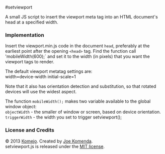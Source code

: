 #setviewport

A small JS script to insert the viewport meta tag into an HTML document's head at a specified width.

### Implementation

Insert the viewport.min.js code in the document `head`, preferably at the earliest point after the opening `<head>` tag.
Find the function call 'mobileWidth(600);` and set it to the width (in pixels) that you want the viewport tags to render.

The default viewport metatag settings are:  
    width=device-width initial-scale=1

Note that it also has orientation detection and substitution, so that rotated devices will use the widest aspect.

The function `mobileWidth();` makes two variable available to the global window object:  
`objectWidth` - the smaller of window or screen, based on device orientation.  
`triggerWidth` -  the width you set to trigger setviewport();


### License and Credits

© 2013 <a href="https://github.com/komejo">Komejo</a>. Created by <a href="http://twitter.com/KomejoDev">Joe Komenda</a>.
<br />
setviewport.js is released under the <a href="http://opensource.org/licenses/MIT">MIT license</a>.
